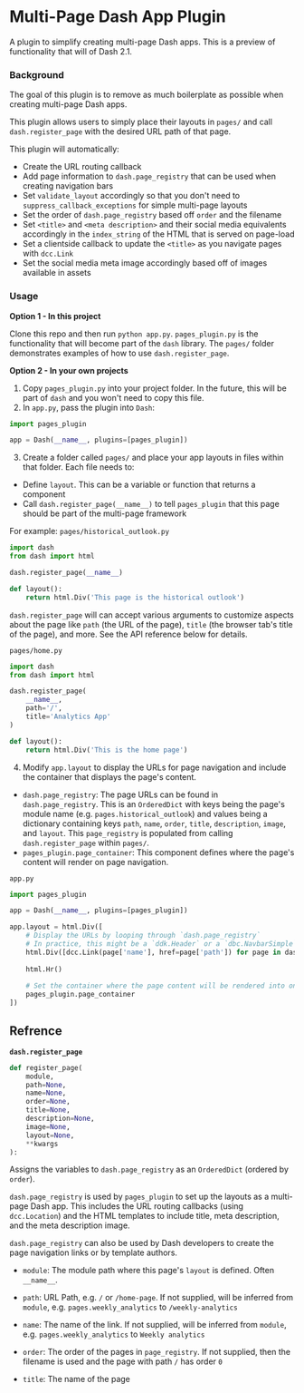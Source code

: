 # Multi-Page Dash App Plugin

A plugin to simplify creating multi-page Dash apps. This is a preview of functionality that will of Dash 2.1.

### Background

The goal of this plugin is to remove as much boilerplate as possible when creating multi-page Dash apps.

This plugin allows users to simply place their layouts in `pages/` and call `dash.register_page` with the desired URL path of that page.

This plugin will automatically:
- Create the URL routing callback
- Add page information to `dash.page_registry` that can be used when creating navigation bars
- Set `validate_layout` accordingly so that you don't need to `suppress_callback_exceptions` for simple multi-page layouts
- Set the order of `dash.page_registry` based off `order`  and the filename
- Set `<title>` and `<meta description>` and their social media equivalents accordingly in the `index_string` of the HTML that is served on page-load
- Set a clientside callback to update the `<title>` as you navigate pages with `dcc.Link`
- Set the social media meta image accordingly based off of images available in assets

### Usage

**Option 1 - In this project**

Clone this repo and then run `python app.py`. `pages_plugin.py` is the functionality that will become part of the `dash` library. The `pages/` folder demonstrates examples of how to use `dash.register_page`.

**Option 2 - In your own projects**

1. Copy `pages_plugin.py` into your project folder. In the future, this will be part of `dash` and you won't need to copy this file.
2. In `app.py`, pass the plugin into `Dash`:

```python
import pages_plugin

app = Dash(__name__, plugins=[pages_plugin])
```
3. Create a folder called `pages/` and place your app layouts in files within that folder. Each file needs to:
- Define `layout`. This can be a variable or function that returns a component
- Call `dash.register_page(__name__)` to tell `pages_plugin` that this page should be part of the multi-page framework

For example:
`pages/historical_outlook.py`
```python
import dash
from dash import html

dash.register_page(__name__)

def layout():
    return html.Div('This page is the historical outlook')
```

`dash.register_page` will can accept various arguments to customize aspects about the page like `path` (the URL of the page), `title` (the browser tab's title of the page), and more. See the API reference below for details.

`pages/home.py`
```python
import dash
from dash import html

dash.register_page(
    __name__,
    path='/',
    title='Analytics App'
)

def layout():
    return html.Div('This is the home page')
```

4. Modify `app.layout` to display the URLs for page navigation and include the container that displays the page's content.
- `dash.page_registry`: The page URLs can be found in `dash.page_registry`. This is an `OrderedDict` with keys being the page's module name (e.g. `pages.historical_outlook`) and values being a dictionary containing keys `path`, `name`, `order`, `title`, `description`, `image`, and `layout`. This `page_registry` is populated from calling `dash.register_page` within `pages/`.
- `pages_plugin.page_container`: This component defines where the page's content will render on page navigation.

`app.py`

```python
import pages_plugin

app = Dash(__name__, plugins=[pages_plugin])

app.layout = html.Div([
    # Display the URLs by looping through `dash.page_registry`
    # In practice, this might be a `ddk.Header` or a `dbc.NavbarSimple`
    html.Div([dcc.Link(page['name'], href=page['path']) for page in dash.page_registry),
    
    html.Hr()
    
    # Set the container where the page content will be rendered into on page navigation
    pages_plugin.page_container
])
```

## Refrence

**`dash.register_page`**

```python
def register_page(
    module,
    path=None,
    name=None,
    order=None,
    title=None,
    description=None,
    image=None,
    layout=None,
    **kwargs
):
```

Assigns the variables to `dash.page_registry` as an `OrderedDict` 
(ordered by `order`). 

`dash.page_registry` is used by `pages_plugin` to set up the layouts as 
a multi-page Dash app. This includes the URL routing callbacks 
(using `dcc.Location`) and the HTML templates to include title,
meta description, and the meta description image.

`dash.page_registry` can also be used by Dash developers to create the 
page navigation links or by template authors.

- `module`:
   The module path where this page's `layout` is defined. Often `__name__`.

- `path`:
   URL Path, e.g. `/` or `/home-page`.
   If not supplied, will be inferred from `module`,
   e.g. `pages.weekly_analytics` to `/weekly-analytics`

- `name`:
   The name of the link.
   If not supplied, will be inferred from `module`,
   e.g. `pages.weekly_analytics` to `Weekly analytics`

- `order`:
   The order of the pages in `page_registry`.
   If not supplied, then the filename is used and the page with path `/` has
   order `0`

- `title`:
   The name of the page <title>. That is, what appears in the browser title.
   If not supplied, will use the supplied `name` or will be inferred by module,
   e.g. `pages.weekly_analytics` to `Weekly analytics`

- `description`:
   The <meta type="description"></meta>.
   If not supplied, then nothing is supplied.
    
- `image`:
   The meta description image used by social media platforms.
   If not supplied, then it looks for the following images in `assets/`:
    - A page specific image: `assets/<title>.<extension>` is used, e.g. `assets/weekly_analytics.png`
    - A generic app image at `assets/app.<extension>`
    - A logo at `assets/logo.<extension>`

- `layout`:
   The layout function or component for this page.
   If not supplied, then looks for `layout` from within the supplied `module`.

- `**kwargs`:
   Arbitrary keyword arguments that can be stored


`page_registry` stores the original property that was passed in under 
`supplied_<property>` and the coerced property under `<property>`. 
For example, if this was called:
```
register_page(
    'pages.historical_outlook',
    name='Our historical view',
    custom_key='custom value'
)
```
Then this will appear in `page_registry`:
```python
OrderedDict([
    (
        'pages.historical_outlook', 
        dict(
            module='pages.historical_outlook',
            
            supplied_path=None,
            path='/historical-outlook',
            
            supplied_name='Our historical view',
            name='Our historical view',
            
            supplied_title=None,
            title='Our historical view'
            
            supplied_description=None,
            description='Our historical view',
            
            supplied_order=None,
            order=1,
            
            supplied_layout=None,
            layout=<function pages.historical_outlook.layout>,
            
            custom_key='custom value'
        )
    ),
])
```
